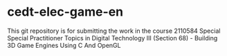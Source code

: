 # cedt-elec-game-en
This git repository is for submitting the work in the course 2110584 Special Special Practitioner Topics in Digital Technology III (Section 68) - Building 3D Game Engines Using C And OpenGL
